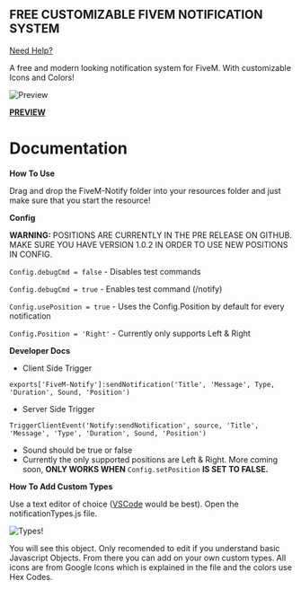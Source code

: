 ## **FREE CUSTOMIZABLE FIVEM NOTIFICATION SYSTEM**

[Need Help?](https://discord.com/channels/1049007485966622770/1049036704905969684)

A free and modern looking notification system for FiveM. With customizable Icons and Colors!

![Preview](https://forum-cfx-re.akamaized.net/original/5X/8/0/1/d/801da90d8e17669e5b68ee750261da796cdb93ce.png)

[**PREVIEW**](https://youtu.be/QcWDzXs2TKU?si=vR4v8IdI8oqrSqPh)

# Documentation

**How To Use**

Drag and drop the FiveM-Notify folder into your resources folder and just make sure that you start the resource!

**Config**

**WARNING:** POSITIONS ARE CURRENTLY IN THE PRE RELEASE ON GITHUB. MAKE SURE YOU HAVE VERSION 1.0.2 IN ORDER TO USE NEW POSITIONS IN CONFIG.

`Config.debugCmd = false` - Disables test commands

`Config.debugCmd = true` - Enables test command (/notify)

`Config.usePosition = true` - Uses the Config.Position by default for every notification

`Config.Position = 'Right'` - Currently only supports Left & Right

**Developer Docs**

- Client Side Trigger

`exports['FiveM-Notify']:sendNotification('Title', 'Message', Type, 'Duration', Sound, 'Position')`

- Server Side Trigger

`TriggerClientEvent('Notify:sendNotification', source, 'Title', 'Message', 'Type', 'Duration', Sound, 'Position')`

- Sound should be true or false
- Currently the only supported positions are Left & Right. More coming soon, **ONLY WORKS WHEN** `Config.setPosition` **IS SET TO FALSE.**

**How To Add Custom Types**

Use a text editor of choice ([VSCode](https://code.visualstudio.com/download) would be best). Open the notificationTypes.js file.

![Types!](https://forum-cfx-re.akamaized.net/original/5X/4/3/1/0/4310599bad7444e3d648bc25b475be07d9dfd55e.png)

You will see this object. Only recomended to edit if you understand basic Javascript Objects. From there you can add on your own custom types. All icons are from Google Icons which is explained in the file and the colors use Hex Codes.
